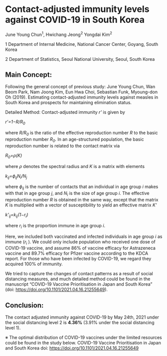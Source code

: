 

# Contact-adjusted immunity levels against COVID-19 in South Korea

June Young Chun<sup>1</sup>, Hwichang Jeong<sup>2</sup> Yongdai Kim<sup>2</sup>


1 Department of Internal Medicine, National Cancer Center, Goyang, South Korea

2 Department of Statistics, Seoul National University, Seoul, South Korea

## Main Concept: 
Following the general concept of previous study:
June Young Chun, Wan Beom Park, Nam Joong Kim, Eun Hwa Choi, Sebastian Funk, Myoung-don Oh (2019). Estimating contact-adjusted immunity levels against measles in South Korea and prospects for maintaining elimination status.

Detailed Method:
Contact-adjusted immunity *r'* is given by

*r'=1−R/R<sub>0</sub>*

where *R/R<sub>0</sub>* is the ratio of the effective reproduction number *R* to the basic reproduction number *R<sub>0</sub>*.
In an age-structured population, the basic reproduction number is related to the contact matrix via


*R<sub>0</sub>=&rho;(K)*


where *&rho;* denotes the spectral radius and *K* is a matrix with elements


*k<sub>ij</sub>=ϕ<sub>ij</sub>N<sub>i</sub>/N<sub>j</sub>*


where *ϕ<sub>ij</sub>* is the number of contacts that an individual in age group *i* makes with that in age group *j*, and *N<sub>i</sub>* is the size of age group *i*. The effective reproduction number *R* is obtained in the same way, except that the matrix *K* is multiplied with a vector of susceptibility to yield an effective matrix *K'*


*k'<sub>ij</sub>=k<sub>ij</sub>(1−r<sub>i</sub>)*


where *r<sub>i</sub>* is the proportion immune in age group *i*.

Here, we included both vaccinated and infected individuals in age group *i* as immune (*r<sub>i</sub>* ). We could only include population who received one dose of COVID-19 vaccine, and assume 86% of vaccine efficacy for Astrazeneca vaccine and 89.7% efficacy for Pfizer vaccine according to the KDCA report. For those who have been infected by COVID-19, we regard they acquired 100% of immunity. 

We tried to capture the changes of contact patterns as a result of social distancing measures, and much detailed method could be found in the manuscript “COVID-19 Vaccine Prioritisation in Japan and South Korea” (doi: https://doi.org/10.1101/2021.04.16.21255649). 

## Conclusion:
The contact adjusted immunity against COVID-19 by May 24th, 2021 under the social distancing level 2 is __**4.36%**__ (3.91% under the social distancing level 1). 

※ The optimal distribution of COVID-19 vaccines under the limited resources could be found in the study below. 
COVID-19 Vaccine Prioritisation in Japan and South Korea
doi: https://doi.org/10.1101/2021.04.16.21255649

